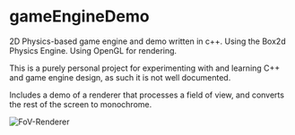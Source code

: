 # gameEngineDemo
2D Physics-based game engine and demo written in c++. Using the Box2d Physics Engine. Using OpenGL for rendering. 

This is a purely personal project for experimenting with and learning C++ and game engine design, as such it is not well documented.

Includes a demo of a renderer that processes a field of view, and converts the rest of the screen to monochrome.

![FoV-Renderer](https://user-images.githubusercontent.com/71181402/174822910-a4bfd5a0-8753-4530-b54e-ed8ef0445352.gif)
